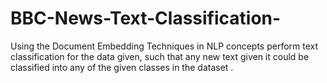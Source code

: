 # BBC-News-Text-Classification-
Using the Document Embedding Techniques in NLP concepts perform text classification for the data given, such that any new text given it could be classified into any of the given classes in the dataset .     
